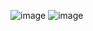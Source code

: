 ![image](https://github.com/Ahmedwagdymohy/Spartan6-DSP48A1-Project/assets/62253674/98a4eb89-b6be-4114-8e36-c05d24f971ee)
![image](https://github.com/Ahmedwagdymohy/Spartan6-DSP48A1-Project/assets/62253674/ddb086aa-4b2a-45ff-a538-6e5a0fae73f7)
